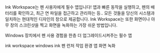 [//]: # (Description)

Ink Workspace는 펜 사용자에게 필수 앱입니다! 앱과 빠른 동작을 실행하고, 펜의 배터리를 확인하고, 최근 연 파일을 접근하고 관리하는 등.. 모든 것들을 당신의 시스템과 일치하는 현대적인 디자인의 창으로 제공합니다. Ink Workspace는 또한 화면이나 아무 창의 스크린샷을 찍고 화면을 녹화하는 가장 쉬운 방법입니다.

[//]: # (Short description)

Windows 장치에서 펜 사용 경험을 한층 더 업그레이드시켜주는 필수 앱


[//]: # (Keywords)

ink workspace
windows ink
펜
런처
작업 환경
앱
화면 녹화